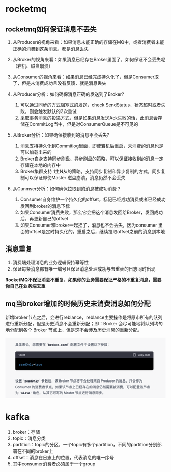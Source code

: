 # rocketmq
## rocketmq如何保证消息不丢失
1. 从Producer的视角来看：如果消息未能正确的存储在MQ中，或者消费者未能正确的消费到这条消息，都是消息丢失
2. 从Broker的视角来看：如果消息已经存在Broker里面了，如何保证不会丢失呢（宕机、磁盘崩溃）
3. 从Consumer的视角来看：如果消息已经完成持久化了，但是Consumer取了，但是未消费成功且没有反馈，就是消息丢失

1. 从Producer分析：如何确保消息正确的发送到了Broker?
   1. 可以通过同步的方式阻塞式的发送，check SendStatus，状态超时或者失败，则会触发默认的2次重试
   2. 采取事务消息的投递方式，但是如果消息发送Ack失败的话，此消息会存储在CommitLog当中，但是对ConsumerQueue是不可见的
2. 从Broker分析：如果确保接收到的消息不会丢失?
   1. 消息支持持久化到Commitlog里面，即使宕机后重启，未消费的消息也是可以加载出来的
   2. Broker自身支持同步刷盘、异步刷盘的策略，可以保证接收到的消息一定存储在本地的内存中
   3. Broker集群支持 1主N从的策略，支持同步复制和异步复制的方式，同步复制可以保证即使Master 磁盘崩溃，消息仍然不会丢失
3. 从Cunmser分析：如何确保拉取到的消息被成功消费？
   1. Consumer自身维护一个持久化的offset，标记已经成功消费或者已经成功发回到broker的消息下标
   2. 如果Consumer消费失败，那么它会把这个消息发回给Broker，发回成功后，再更新自己的offset
   3. 如果Consumer和broker一起挂了，消息也不会丢失，因为consumer 里面的offset是定时持久化的，重启之后，继续拉取offset之前的消息到本地

## 消息重复
1. 消费端处理消息的业务逻辑保持幂等性
2. 保证每条消息都有唯一编号且保证消息处理成功与去重表的日志同时出现

**RocketMQ不保证消息不重复，如果你的业务需要保证严格的不重复消息，需要你自己在业务端去重**

## mq当broker增加的时候历史未消费消息如何分配
新增broker节点之后，会进行reblance，reblance主要操作是将原市所有的队列进行重新分配，但是历史消息不会重新分配；即：Broker 会尽可能地将队列均匀地分配到各个 Broker 节点上，但是这不会涉及历史消息的重新分配。

![](/技术学习流程/pic/2023-04-19-17-54-24.png)

# kafka
1. broker：存储
2. topic：消息分类
3. partition：topic的分区，一个topic有多个partition，不同的partition分别部署在不同的broker上
4. offset：消息在日志上的位置，代表消息的唯一序号
5. 其中consumer消费者必须属于一个group